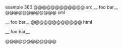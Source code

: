 example 360
@@@@@@@@@@@@ src
__ foo bar__
@@@@@@@@@@@@ xml
<?xml version="1.0" encoding="UTF-8"?>
<!DOCTYPE document SYSTEM "CommonMark.dtd">
<document xmlns="http://commonmark.org/xml/1.0">
  <paragraph>
    <text>__ foo bar__</text>
  </paragraph>
</document>
@@@@@@@@@@@@ html
<p>__ foo bar__</p>
@@@@@@@@@@@@
